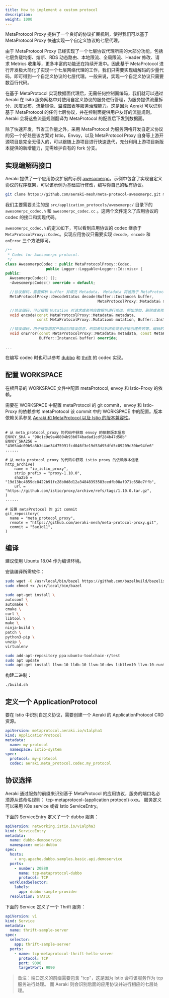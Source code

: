 ```yaml
---
title: How to implement a custom protocol
description: 
weight: 1000
---
```


MetaProtocol Proxy 提供了一个良好的协议扩展机制，使得我们可以基于 MetaProtocol Proxy 快速实现一个自定义协议的七层代理。

由于 MetaProtocol Proxy 已经实现了一个七层协议代理所需的大部分功能，包括七层负载均衡、熔断、RDS 动态路由、本地限流、全局限流、Header 修改、请求 Metrics 收集等，更多丰富的功能还在持续开发中。因此基于 MetaProtocol 进行开发极大简化了实现一个七层网络代理的工作，我们只需要实现编解码的少量代码，即可得到一个自定义协议的七层代理。一般来说，实现一个自定义协议只需要数百行代码。

在基于 MetaProtocol 实现数据面代理后，无需任何控制面编码，我们就可以通过 Aeraki 在 Isito 服务网格中对使用自定义协议的服务进行管理，为服务提供流量拆分、灰度发布、流量镜像、监控图表等服务治理能力。这是因为 Aeraki 可以识别基于 MetaProtocol 的任何七层协议，并在控制面提供用户友好的流量规则。Aeraki 会将这些流量规则翻译为 MetaProtocol 的配置后下发到数据面。

除了快速开发，节省工作量之外，采用 MetaProtocol 为服务网格开发自定义协议的另一个好处是该方案对 Istio，Envoy，以及 MetaProtocol Proxy 自身等上游开源项目是完全无侵入的，可以跟随上游项目进行快速迭代，充分利用上游项目新版本提供的新增能力，无需维护自有的 fork 分支。

## 实现编解码接口

Aeraki 提供了一个应用协议扩展的示例 [awesomerpc](https://github.com/aeraki-mesh/meta-protocol-awesomerpc)。示例中包含了实现自定义协议的程序框架，可以该示例为基础进行修改，编写你自己的私有协议。

```bash
git clone https://github.com/aeraki-mesh/meta-protocol-awesomerpc.git my-protocol-proxy
```

我们主要需要关注的是 `src/application_protocols/awesomerpc/` 目录下的 `awesomerpc_codec.h` 和 `awesomerpc_codec.cc` 。这两个文件定义了应用协议的 codec 的接口和实现代码。

`awesomerpc_codec.h` 的定义如下，可以看到应用协议的 codec 继承于 `MetaProtocolProxy::Codec`。实现应用协议只需要实现 `decode`，`encode` 和 `onError` 三个方法即可。

```c++
/**
 * Codec for Awesomerpc protocol.
 */
class AwesomerpcCodec : public MetaProtocolProxy::Codec,
                  public Logger::Loggable<Logger::Id::misc> {
public:
  AwesomerpcCodec() {};
  ~AwesomerpcCodec() override = default;

  //协议解码，需要解析 buffer 并填充 Metadata， Metadata 将被用于 MetaProtocol Proxy 的 filter，例如限流，路由的匹配条件
  MetaProtocolProxy::DecodeStatus decode(Buffer::Instance& buffer,
                                         MetaProtocolProxy::Metadata& metadata) override;

  //协议编码，可以根据 Mutation 对请求或者响应数据包进行修改，例如增加、删除或者修改 header，修改后需要回写到 buffer 中
  void encode(const MetaProtocolProxy::Metadata& metadata,
              const MetaProtocolProxy::Mutation& mutation, Buffer::Instance& buffer) override;

  //错误编码，用于框架向客户端返回错误信息，例如未找到路由或者连接创建失败等，编码的数据需要写入到 buffer 中
  void onError(const MetaProtocolProxy::Metadata& metadata, const MetaProtocolProxy::Error& error,
               Buffer::Instance& buffer) override;

...
```

在编写 codec 时也可以参考 [dubbo](https://github.com/aeraki-mesh/meta-protocol-proxy/tree/master/src/application_protocols/dubbo) 和 [thrift](https://github.com/aeraki-mesh/meta-protocol-proxy/tree/master/src/application_protocols/thrift) 的 codec 实现。

## 配置 WORKSPACE

在根目录的 WORKSPACE 文件中配置 metaProtocol, envoy 和 Istio-Proxy 的依赖。

需要在 WORKSPACE 中配置 metaProtocol 的 git commit，envoy 和 Istio-Proxy 的依赖参考 metaProtocol 该 commit 中的 WORKSPACE 中的配置。版本依赖关系参见 [Aeraki 和 MetaProtocol 以及 Istio 的版本兼容性](/zh/docs/v1.0/install/#aeraki-%E5%92%8C-metaprotocol-%E4%BB%A5%E5%8F%8A-istio-%E7%9A%84%E7%89%88%E6%9C%AC%E5%85%BC%E5%AE%B9%E6%80%A7)。

```Starlark

# 从 meta_protocol_proxy 的代码中获取 envoy 的依赖版本信息
ENVOY_SHA = "98c1c9e9a40804b93b074badad1cdf284b47d58b"
ENVOY_SHA256 = "4365a4c09b9a8b3c4ae34d75991fcd046f3e19d53d95dfd5c89209c30be94fe6"
......

# 从 meta_protocol_proxy 的代码中获取 istio_proxy 的依赖版本信息
http_archive(
    name = "io_istio_proxy",
    strip_prefix = "proxy-1.10.0",
    sha256 = "19d13bc4859dc8422b91fc28b0d8d12a34848393583eedfb08af971c658e7ffb",
    url = "https://github.com/istio/proxy/archive/refs/tags/1.10.0.tar.gz",   
)
...... 

# 设置 metaProtocol 的 git commit
git_repository(
  name = "meta_protocol_proxy",
  remote = "https://github.com/aeraki-mesh/meta-protocol-proxy.git",
  commit = "5ae1d11",  
)
```

## 编译

建议使用 Ubuntu 18.04 作为编译环境。

安装编译所需软件：

```bash
sudo wget -O /usr/local/bin/bazel https://github.com/bazelbuild/bazelisk/releases/latest/download/bazelisk-linux-$([ $(uname -m) = "aarch64" ] && echo "arm64" || echo "amd64")
sudo chmod +x /usr/local/bin/bazel

sudo apt-get install \
autoconf \
automake \
cmake \
curl \
libtool \
make \
ninja-build \
patch \
python3-pip \
unzip \
virtualenv

sudo add-apt-repository ppa:ubuntu-toolchain-r/test
sudo apt update
sudo apt-get install llvm-10 lldb-10 llvm-10-dev libllvm10 llvm-10-runtime clang-10 clang++-10 lld-10 gcc-10 g++-10
```

构建二进制：

```bash
./build.sh
```

## 定义一个 ApplicationProtocol

要在 Istio 中识别自定义协议，需要创建一个 Aeraki 的 ApplicationProtocol CRD 资源。

```yaml
apiVersion: metaprotocol.aeraki.io/v1alpha1
kind: ApplicationProtocol
metadata:
  name: my-protocol
  namespace: istio-system
spec:
  protocol: my-protocol
  codec: aeraki.meta_protocol.codec.my_protocol
```

## 协议选择

Aeraki 通过服务的前缀来识别基于 MetaProtocol 的应用协议，服务的端口名必须遵从该命名规则： tcp-metaprotocol-{application protocol}-xxx。
服务定义可以采用 K8s service 或者 Istio ServiceEntry。

下面的 ServiceEntry 定义了一个 dubbo 服务：
```yaml
apiVersion: networking.istio.io/v1alpha3
kind: ServiceEntry
metadata:
  name: dubbo-demoservice
  namespace: meta-dubbo
spec:
  hosts:
    - org.apache.dubbo.samples.basic.api.demoservice
  ports:
    - number: 20880
      name: tcp-metaprotocol-dubbo
      protocol: TCP
  workloadSelector:
    labels:
      app: dubbo-sample-provider
  resolution: STATIC
```

下面的 Service 定义了一个 Thrift 服务：

```yaml
apiVersion: v1
kind: Service
metadata:
  name: thrift-sample-server
spec:
  selector:
    app: thrift-sample-server
  ports:
    - name: tcp-metaprotocol-thrift-hello-server
      protocol: TCP
      port: 9090
      targetPort: 9090
```

> 备注：端口定义的前缀需要包含 "tcp"，这是因为 Istio 会将该服务作为 tcp 服务进行处理。 而 Aeraki 则会识别后面的应用协议并进行相应的七层处理。






